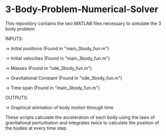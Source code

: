 # 3-Body-Problem-Numerical-Solver
This repository contains the two MATLAB files necessary to simulate the 3 body problem.

INPUTS:

-> Initial positions        (Found in "main_3body_fun.m")

-> Initial velocities       (Found in "main_3body_fun.m")

-> Masses                   (Found in "ode_3body_fun.m")

-> Gravitational Constant   (Found in "ode_3body_fun.m")

-> Time span                (Found in "main_3body_fun.m")

OUTPUTS:

-> Graphical animation of body motion through time

These scripts calculate the acceleration of each body using the laws of gravitational perturbation and integrates twice to calculate the position of the bodies at every time step.
